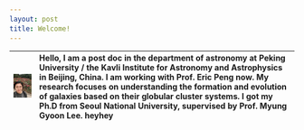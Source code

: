 ```yaml
---
layout: post
title: Welcome!
---
```

<style>
.tablelines table, .tablelines td, .tablelines th {
        border: 1px solid black;
        }
</style>

![Youkyung](/images/IMG_3945.PNG) | Hello, I am a post doc in the department of astronomy at Peking University / the Kavli Institute for Astronomy and Astrophysics in Beijing, China. I am working with Prof. Eric Peng now. My research focuses on understanding the formation and evolution of galaxies based on their globular cluster systems. I got my Ph.D from Seoul National University, supervised by Prof. Myung Gyoon Lee. heyhey
---|:---
